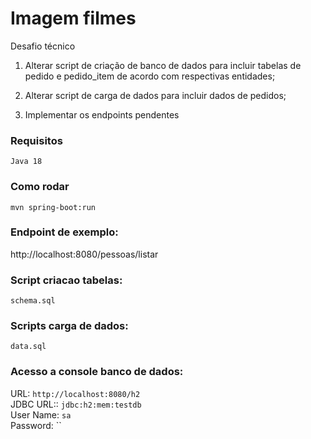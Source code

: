 
# Imagem filmes
Desafio técnico

1.  Alterar script de criação de banco de dados para incluir tabelas
    de  pedido e pedido_item de acordo com respectivas entidades;

2. Alterar script de carga de dados para incluir dados de pedidos;

3. Implementar os endpoints pendentes

### Requisitos
```Java 18```

### Como rodar
```mvn spring-boot:run```

### Endpoint de exemplo:
http://localhost:8080/pessoas/listar

### Script criacao tabelas:
```schema.sql```

### Scripts carga de dados:
```data.sql```

### Acesso a console banco de dados:
URL: ```http://localhost:8080/h2```  
JDBC URL:: ```jdbc:h2:mem:testdb```  
User Name: ```sa```  
Password: ``
